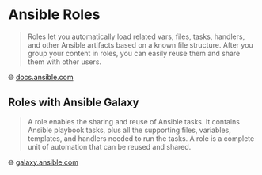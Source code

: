 # Ansible Roles

> Roles let you automatically load related vars, files, tasks, handlers, and other Ansible artifacts based on a known file structure. After you group your content in roles, you can easily reuse them and share them with other users.

🌐 [docs.ansible.com](https://docs.ansible.com/ansible/latest/user_guide/playbooks_reuse_roles.html)

## Roles with Ansible Galaxy

> A role enables the sharing and reuse of Ansible tasks. It contains Ansible playbook tasks, plus all the supporting files, variables, templates, and handlers needed to run the tasks. A role is a complete unit of automation that can be reused and shared.

🌐 [galaxy.ansible.com](https://galaxy.ansible.com/docs/finding/content_types.html#ansible-roles)
